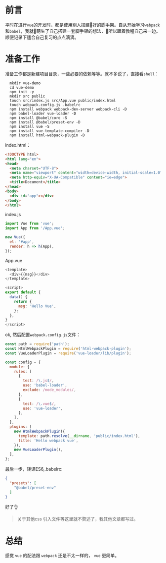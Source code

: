 # 前言
平时在进行`vue`的开发时，都是使用别人搭建好的脚手架。自从开始学习`webpack`和`babel`，我就萌生了自己搭建一套脚手架的想法，所以跟着教程自己来一边。顺便记录下适合自己复习的点点滴滴。

# 准备工作
准备工作都是新建项目目录，一些必要的依赖等等。就不多说了，直接看`shell`：
```shell
  mkdir vue-demo
  cd vue-demo
  npm init -y
  mkdir src public
  touch src/index.js src/App.vue public/index.html
  touch webpack.config.js .babelrc
  npm install webpack webpack-dev-server webpack-cli -D
  npm babel-loader vue-loader -D
  npm install @babel/core -S
  npm install @babel/preset-env -D
  npm install vue -S
  npm install vue-template-compiler -D
  npm install html-webpack-plugin -D
```

index.html：
```html
<!DOCTYPE html>
<html lang="en">
<head>
  <meta charset="UTF-8">
  <meta name="viewport" content="width=device-width, initial-scale=1.0">
  <meta http-equiv="X-UA-Compatible" content="ie=edge">
  <title>Document</title>
</head>
<body>
  <div id="app"></div>
</body>
</html>
```

index.js
```js
import Vue from 'vue';
import App from '/App.vue';

new Vue({
  el: '#app',
  render: h => h(App),
});
```

App.vue
```js
<template>
  <div>{{msg}}</div>
</template>

<script>
export default {
  data() {
    return {
      msg: 'Hello Vue',
    };
  },
}
</script>
```

ok, 然后配置`webpack.config.js`文件：
```js
const path = require('path');
const HtmlWebpackPlugin = require('html-webpack-plugin');
const VueLoaderPlugin = require('vue-loader/lib/plugin');

const config = {
  module: {
    rules: [
      {
        test: /\.js$/,
        use: 'babel-loader',
        exclude: /node_modules/,
      },
      {
        test: /\.vue$/,
        use: 'vue-loader',
      },
    ],
  },
  plugins: [
    new HtmlWebpackPlugin({
      template: path.resolve(__dirname, 'public/index.html'),
      title: 'Hello webpack vue',
    }),
    new VueLoaderPlugin(),
  ],
};
```

最后一步，转译ES6,.babelrc:
```json
{
  "presets": [
    "@babel/preset-env"
  ]
}
```

好了👌
> 关于其他css 引入文件等这里就不赘述了，我其他文章都写过。

# 总结
感觉 `vue` 的配法跟 `webpack` 还是不太一样的， `vue` 更简单。
